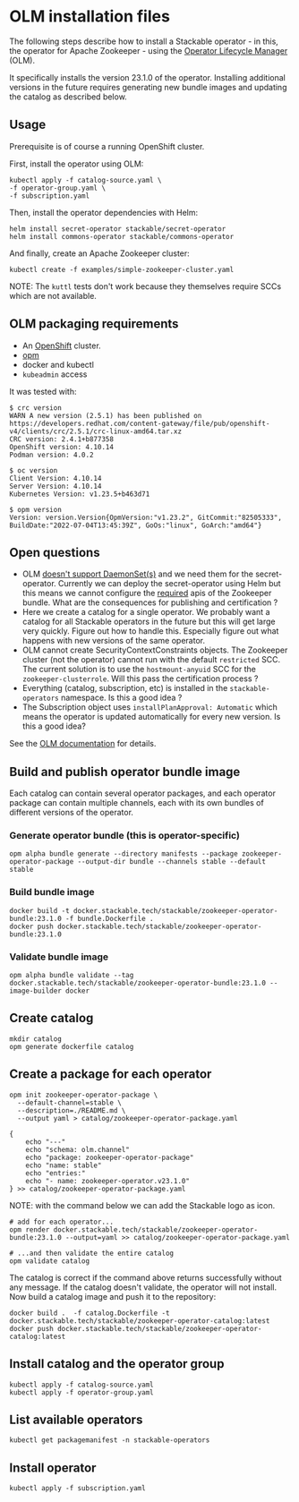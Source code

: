 # OLM installation files

The following steps describe how to install a Stackable operator - in this, the operator for Apache Zookeeper - using the [Operator Lifecycle Manager](https://olm.operatorframework.io/) (OLM).

It specifically installs the version 23.1.0 of the operator. Installing additional versions in the future requires generating new bundle images and updating the catalog as described below.

## Usage

Prerequisite is of course a running OpenShift cluster.

First, install the operator using OLM:

    kubectl apply -f catalog-source.yaml \
    -f operator-group.yaml \
    -f subscription.yaml

Then, install the operator dependencies with Helm:

    helm install secret-operator stackable/secret-operator
    helm install commons-operator stackable/commons-operator

And finally, create an Apache Zookeeper cluster:

    kubectl create -f examples/simple-zookeeper-cluster.yaml

NOTE: The `kuttl` tests don't work because they themselves require SCCs which are not available.

## OLM packaging requirements

- An [OpenShift](https://developers.redhat.com/products/openshift-local/overview) cluster.
- [opm](https://github.com/operator-framework/operator-registry/)
- docker and kubectl
- `kubeadmin` access

It was tested with:

    $ crc version
    WARN A new version (2.5.1) has been published on https://developers.redhat.com/content-gateway/file/pub/openshift-v4/clients/crc/2.5.1/crc-linux-amd64.tar.xz
    CRC version: 2.4.1+b877358
    OpenShift version: 4.10.14
    Podman version: 4.0.2

    $ oc version
    Client Version: 4.10.14
    Server Version: 4.10.14
    Kubernetes Version: v1.23.5+b463d71

    $ opm version
    Version: version.Version{OpmVersion:"v1.23.2", GitCommit:"82505333", BuildDate:"2022-07-04T13:45:39Z", GoOs:"linux", GoArch:"amd64"}

## Open questions

- OLM [doesn't support DaemonSet(s)](https://github.com/operator-framework/operator-lifecycle-manager/issues/1022) and we need them for the secret-operator. Currently we can deploy the secret-operator using Helm but this means we cannot configure the [required](https://olm.operatorframework.io/docs/tasks/creating-operator-manifests/#required-apis) apis of the Zookeeper bundle. What are the consequences for publishing and certification ?
- Here we create a catalog for a single operator. We probably want a catalog for all Stackable operators in the future but this will get large very quickly. Figure out how to handle this. Especially figure out what happens with new versions of the same operator.
- OLM cannot create SecurityContextConstraints objects. The Zookeeper cluster (not the operator) cannot run with the default `restricted` SCC. The current solution is to use the `hostmount-anyuid` SCC for the `zookeeper-clusterrole`. Will this pass the certification process ?
- Everything (catalog, subscription, etc) is installed in the `stackable-operators` namespace. Is this a good idea ?
- The Subscription object uses `installPlanApproval: Automatic` which means the operator is updated automatically for every new version. Is this a good idea?

See the [OLM documentation](https://olm.operatorframework.io/docs/tasks/) for details.

## Build and publish operator bundle image

Each catalog can contain several operator packages, and each operator package can contain multiple channels, each with its own bundles of different versions of the operator.

### Generate operator bundle (this is operator-specific)

    opm alpha bundle generate --directory manifests --package zookeeper-operator-package --output-dir bundle --channels stable --default stable

### Build bundle image

    docker build -t docker.stackable.tech/stackable/zookeeper-operator-bundle:23.1.0 -f bundle.Dockerfile .
  	docker push docker.stackable.tech/stackable/zookeeper-operator-bundle:23.1.0

### Validate bundle image

  	opm alpha bundle validate --tag docker.stackable.tech/stackable/zookeeper-operator-bundle:23.1.0 --image-builder docker

## Create catalog

    mkdir catalog
    opm generate dockerfile catalog

## Create a package for each operator

    opm init zookeeper-operator-package \
      --default-channel=stable \
      --description=./README.md \
      --output yaml > catalog/zookeeper-operator-package.yaml

    {
        echo "---"
        echo "schema: olm.channel"
        echo "package: zookeeper-operator-package"
        echo "name: stable"
        echo "entries:"
        echo "- name: zookeeper-operator.v23.1.0"
    } >> catalog/zookeeper-operator-package.yaml

NOTE: with the command below we can add the Stackable logo as icon.

    # add for each operator...
    opm render docker.stackable.tech/stackable/zookeeper-operator-bundle:23.1.0 --output=yaml >> catalog/zookeeper-operator-package.yaml

    # ...and then validate the entire catalog
    opm validate catalog

The catalog is correct if the command above returns successfully without any message. If the catalog doesn't validate, the operator will not install. Now build a catalog image and push it to the repository:

    docker build .  -f catalog.Dockerfile -t docker.stackable.tech/stackable/zookeeper-operator-catalog:latest
    docker push docker.stackable.tech/stackable/zookeeper-operator-catalog:latest

## Install catalog and the operator group

    kubectl apply -f catalog-source.yaml
    kubectl apply -f operator-group.yaml

## List available operators

    kubectl get packagemanifest -n stackable-operators

## Install operator

    kubectl apply -f subscription.yaml
